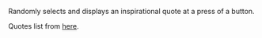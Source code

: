 Randomly selects and displays an inspirational quote at a press of a button.

Quotes list from [here](https://www.forbes.com/sites/kevinkruse/2013/05/28/inspirational-quotes/#2bcbf12d6c7a).
